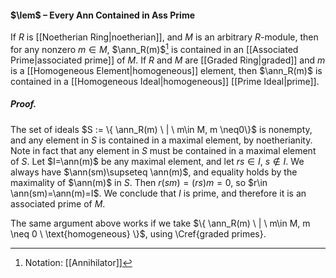 #### $\lem$ – Every Ann Contained in Ass Prime
If $R$ is [[Noetherian Ring|noetherian]], and $M$ is an arbitrary $R$-module, then for any nonzero $m \in M$, $\ann_R(m)$[^1] is contained in an [[Associated Prime|associated prime]] of $M$. If $R$ and $M$ are [[Graded Ring|graded]] and $m$ is a [[Homogeneous Element|homogeneous]] element, then $\ann_R(m)$ is contained in a [[Homogeneous Ideal|homogeneous]] [[Prime Ideal|prime]].

##### *Proof.*
The set of ideals $S :=  \{ \ann_R(m) \ | \ m\in M, m \neq0\}$ is nonempty, and any element in $S$ is contained in a maximal element, by noetherianity. Note in fact that any element in $S$ must be contained in a maximal element of $S$. Let $I=\ann(m)$ be any maximal element, and let $rs\in I$, $s\notin I$. We always have $\ann(sm)\supseteq \ann(m)$, and equality holds by the maximality of $\ann(m)$ in $S$. Then $r(sm)=(rs)m=0$, so $r\in \ann(sm)=\ann(m)=I$. We conclude that $I$ is prime, and therefore it is an associated prime of $M$.

The same argument above works if we take $\{ \ann_R(m) \ | \ m\in M, m \neq 0 \ \text{homogeneous} \}$, using \Cref{graded primes}.

[^1]: Notation: [[Annihilator]]
